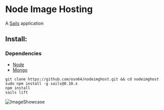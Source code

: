 # Node Image Hosting

A [Sails](http://sailsjs.org) application

## Install:

### Dependencies

+ [Node](http://nodejs.org/)
+ [Mongo](http://www.mongodb.org/)

```
git clone https://github.com/osn64/nodeimghost.git && cd nodeimghost
sudo npm install -g sails@0.10.x
npm install
sails lift
```

![ImageShowcase](https://imgur.com/SVhBhNW.png "ImageShowcase")
